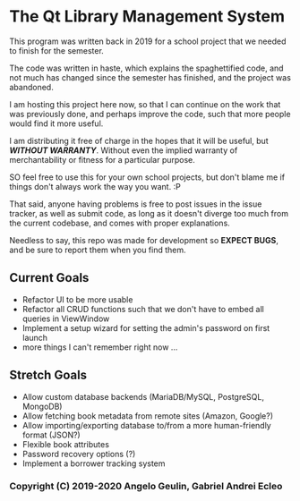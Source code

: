 # The Qt Library Management System

This program was written back in 2019 for a school project that we needed to finish for the semester.

The code was written in haste, which explains the spaghettified code, and not much has changed since
the semester has finished, and the project was abandoned.

I am hosting this project here now, so that I can continue on the work that was previously done,
and perhaps improve the code, such that more people would find it more useful.

I am distributing it free of charge in the hopes that it will be useful, but **_WITHOUT WARRANTY_**.
Without even the implied warranty of merchantability or fitness for a particular purpose.

SO feel free to use this for your own school projects, but don't blame me if things don't always
work the way you want. :P

That said, anyone having problems is free to post issues in the issue tracker, as well as submit
code, as long as it doesn't diverge too much from the current codebase, and comes with proper
explanations.

Needless to say, this repo was made for development so **EXPECT BUGS**, and be sure to report them
when you find them.

## Current Goals
* Refactor UI to be more usable
* Refactor all CRUD functions such that we don't have to embed all queries in ViewWindow
* Implement a setup wizard for setting the admin's password on first launch
* more things I can't remember right now ...

## Stretch Goals
* Allow custom database backends (MariaDB/MySQL, PostgreSQL, MongoDB)
* Allow fetching book metadata from remote sites (Amazon, Google?)
* Allow importing/exporting database to/from a more human-friendly format (JSON?)
* Flexible book attributes
* Password recovery options (?)
* Implement a borrower tracking system

### Copyright (C) 2019-2020 Angelo Geulin, Gabriel Andrei Ecleo
